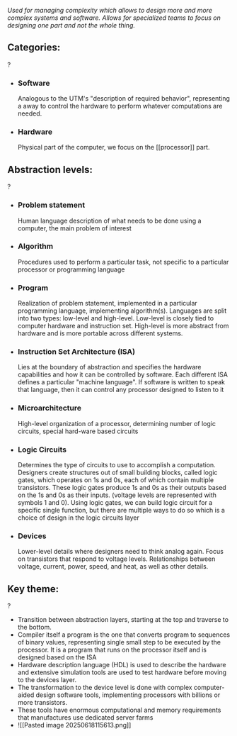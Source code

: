 *Used for managing complexity which allows to design more and more complex systems and software. Allows for specialized teams to focus on designing one part and not the whole thing.*


## Categories:
?
- ### Software
	Analogous to the UTM's "description of required behavior", representing a away to control the hardware to perform whatever computations are needed.
- ### Hardware
	Physical part of the computer, we focus on the [[processor]] part.
<!--SR:!2025-06-21,3,250-->

## Abstraction levels:
?
- ### Problem statement
	Human language description of what needs to be done using a computer, the main problem of interest
- ### Algorithm
	Procedures used to perform a particular task, not specific to a particular processor or programming language
- ### Program
	Realization of problem statement, implemented in a particular programming language, implementing algorithm(s).
	Languages are split into two types: low-level and high-level. 
	Low-level is closely tied to computer hardware and instruction set.
	High-level is more abstract from hardware and is more portable across different systems.
- ### Instruction Set Architecture (ISA)
	Lies at the boundary of abstraction and specifies the hardware capabilities and how it can be controlled by software.
	Each different ISA defines a particular "machine language". If software is written to speak that language, then it can control any processor designed to listen to it
- ### Microarchitecture
	High-level organization of a processor, determining number of logic circuits, special hard-ware based circuits
- ### Logic Circuits
	Determines the type of circuits to use to accomplish a computation. Designers create structures out of small building blocks, called logic gates, which operates on 1s and 0s, each of which contain multiple transistors. These logic gates produce 1s and 0s as their outputs based on the 1s and 0s as their inputs. (voltage levels are represented with symbols 1 and 0).
	Using logic gates, we can build logic circuit for a specific single function, but there are multiple ways to do so which is a choice of design in the logic circuits layer
- ### Devices
	Lower-level details where designers need to think analog again.
	Focus on transistors that respond to voltage levels.
	Relationships between voltage, current, power, speed, and heat, as well as other details.
<!--SR:!2025-06-21,3,250-->


## Key theme:
?
- Transition between abstraction layers, starting at the top and traverse to the bottom.
- Compiler itself a program is the one that converts program to sequences of binary values, representing single small step to be executed by the processor. It is a program that runs on the processor itself and is designed based on the ISA
- Hardware description language (HDL) is used to describe the hardware and extensive simulation tools are used to test hardware before moving to the devices layer.
- The transformation to the device level is done with complex computer-aided design software tools, implementing processors with billions or more transistors.
- These tools have enormous computational and memory requirements that manufactures use dedicated server farms
- ![[Pasted image 20250618115613.png]]
<!--SR:!2025-06-21,3,250-->
